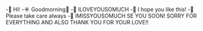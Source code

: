 -👋 Hi!
-☀️ Goodmorning💚
-💚 ILOVEYOUSOMUCH
-🥺 I hope you like this!
-💚 Please take care always
-🥺 IMISSYOUSOMUCH 
SE YOU SOON! SORRY FOR EVERYTHING AND ALSO THANK YOU FOR YOUR LOVE!! 
